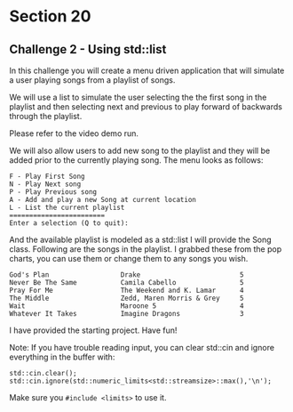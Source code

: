 # Section 20
## Challenge 2 - Using std::list

In this challenge you will create a menu driven application that
will simulate a user playing songs from a playlist of songs.

We will use a list to simulate the user selecting the the first song in the playlist and
then selecting next and previous to play forward of backwards through the 
playlist.

Please refer to the video demo run.

We will also allow users to add new song to the playlist and they
will be added prior to the currently playing song.
The menu looks as follows:

```
F - Play First Song
N - Play Next song
P - Play Previous song
A - Add and play a new Song at current location
L - List the current playlist
========================
Enter a selection (Q to quit):
```

And the available playlist is modeled as a std::list<Song>
I will provide the Song class. Following are the songs in the playlist.
I grabbed these from the pop charts, you can use them or change 
them to any songs you wish.

```
God's Plan                  Drake                         5
Never Be The Same           Camila Cabello                5
Pray For Me                 The Weekend and K. Lamar      4
The Middle                  Zedd, Maren Morris & Grey     5
Wait                        Maroone 5                     4
Whatever It Takes           Imagine Dragons               3
```

I have provided the starting project.
Have fun!

Note:
If you have trouble reading input, you can clear std::cin and 
ignore everything in the buffer with:

```
std::cin.clear();
std::cin.ignore(std::numeric_limits<std::streamsize>::max(),'\n');
```

Make sure you `#include <limits>` to use it.
